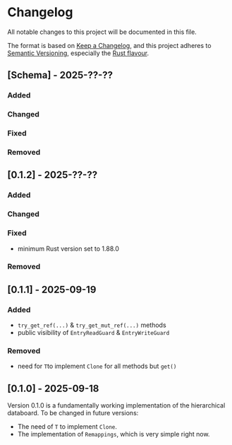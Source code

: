 # Changelog

All notable changes to this project will be documented in this file.

The format is based on [Keep a Changelog](https://keepachangelog.com/en/1.0.0/),
and this project adheres to [Semantic Versioning](https://semver.org/spec/v2.0.0.html),
especially the [Rust flavour](https://doc.rust-lang.org/cargo/reference/semver.html).

## [Schema] - 2025-??-??

### Added

### Changed

### Fixed

### Removed

## [0.1.2] - 2025-??-??

### Added

### Changed

### Fixed
- minimum Rust version set to 1.88.0

### Removed

## [0.1.1] - 2025-09-19

### Added
- `try_get_ref(...)` & `try_get_mut_ref(...)` methods
- public visibility of `EntryReadGuard` & `EntryWriteGuard`

### Removed
- need for `T`to implement `Clone` for all methods but `get()`

## [0.1.0] - 2025-09-18

Version 0.1.0 is a fundamentally working implementation of the hierarchical databoard.
To be changed in future versions:
- The need of `T` to implement `Clone`.
- The implementation of `Remappings`, which is very simple right now.